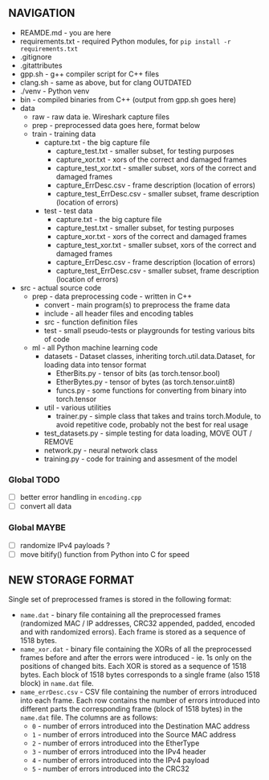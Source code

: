 ## NAVIGATION
- REAMDE.md - you are here
- requirements.txt - required Python modules, for `pip install -r requirements.txt`
- .gitignore
- .gitattributes
- gpp.sh - g++ compiler script for C++ files
- clang.sh - same as above, but for clang OUTDATED
- ./venv - Python venv
- bin - compiled binaries from C++ (output from gpp.sh goes here)
- data
  - raw - raw data ie. Wireshark capture files
  - prep - preprocessed data goes here, format below
  - train - training data
    - capture.txt - the big capture file
      - capture_test.txt - smaller subset, for testing purposes
      - capture_xor.txt - xors of the correct and damaged frames
      - capture_test_xor.txt - smaller subset, xors of the correct and damaged frames
      - capture_ErrDesc.csv - frame description (location of errors)
      - capture_test_ErrDesc.csv - smaller subset, frame description (location of errors)
    - test - test data
      - capture.txt - the big capture file
      - capture_test.txt - smaller subset, for testing purposes
      - capture_xor.txt - xors of the correct and damaged frames
      - capture_test_xor.txt - smaller subset, xors of the correct and damaged frames
      - capture_ErrDesc.csv - frame description (location of errors)
      - capture_test_ErrDesc.csv - smaller subset, frame description (location of errors)
- src - actual source code
  - prep - data preprocessing code - written in C++
    - convert - main program(s) to preprocess the frame data
    - include - all header files and encoding tables
    - src - function definition files
    - test - small pseudo-tests or playgrounds for testing various bits of code
  - ml - all Python machine learning code
    - datasets - Dataset classes, inheriting torch.util.data.Dataset, for loading data into tensor format
      - EtherBits.py - tensor of bits (as torch.tensor.bool)
      - EtherBytes.py - tensor of bytes (as torch.tensor.uint8)
      - funcs.py - some functions for converting from binary into torch.tensor
    - util - various utilities
      - trainer.py - simple class that takes and trains torch.Module, to avoid repetitive code, probably not the best for real usage
    - test_datasets.py - simple testing for data loading, MOVE OUT / REMOVE
    - network.py - neural network class
    - training.py - code for training and assesment of the model


### Global TODO
- [ ] better error handling in `encoding.cpp`
- [ ] convert all data

### Global MAYBE
- [ ] randomize IPv4 payloads ?
- [ ] move bitify() function from Python into C for speed

## NEW STORAGE FORMAT
Single set of preprocessed frames is stored in the following format:
- `name.dat` - binary file containing all the preprocessed frames (randomized MAC / IP addresses, CRC32 appended, padded, encoded and with randomized errors). Each frame is stored as a sequence of 1518 bytes.
- `name_xor.dat` - binary file containing the XORs of all the preprocessed frames before and after the errors were introduced - ie. 1s only on the positions of changed bits. Each XOR is stored as a sequence of 1518 bytes. Each block of 1518 bytes corresponds to a single frame (also 1518 block) in `name.dat` file.
- `name_errDesc.csv` - CSV file containing the number of errors introduced into each frame. Each row contains the number of errors introduced into different parts the corresponding frame (block of 1518 bytes) in the `name.dat` file. The columns are as follows:
    - `0` - number of errors introduced into the Destination MAC address
    - `1` - number of errors introduced into the Source MAC address
    - `2` - number of errors introduced into the EtherType
    - `3` - number of errors introduced into the IPv4 header
    - `4` - number of errors introduced into the IPv4 payload
    - `5` - number of errors introduced into the CRC32
